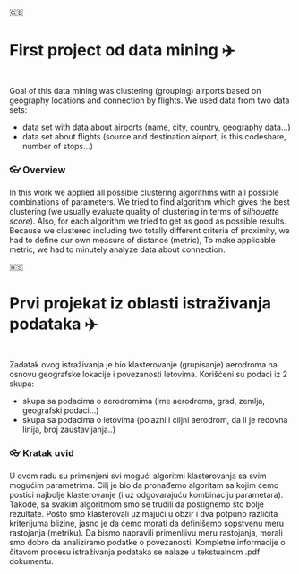 🇬🇧
# First project od data mining :airplane:
<br/>
Goal of this data mining was clustering (grouping) airports based on geography 
locations and connection by flights. We used data from two data sets:

* data set with data about airports (name, city, country, geography data...)
* data set about flights (source and destination airport, is this codeshare, number of stops...)

### :eyeglasses: Overview
In this work we applied all possible clustering algorithms with all possible combinations of parameters. We 
tried to find algorithm which gives the best clustering (we usually evaluate quality of clustering in terms of *silhouette score*).
Also, for each algorithm we tried to get as good as possible results. 
Because we clustered including two totally different criteria of proximity, we had to define our own measure of distance (metric), To make applicable metric, we had to minutely analyze data about connection.

🇷🇸
# Prvi projekat iz oblasti istraživanja podataka :airplane:
<br/>
Zadatak ovog istraživanja je bio klasterovanje (grupisanje) aerodroma na osnovu
geografske lokacije i povezanosti letovima. Korišćeni su podaci iz 2 skupa: 

* skupa sa podacima o aerodromima (ime aerodroma, grad, zemlja, geografski podaci...)
* skupa sa podacima o letovima (polazni i ciljni aerodrom, da li je redovna linija, broj zaustavljanja..)

### :eyeglasses: Kratak uvid
U ovom radu su primenjeni svi mogući algoritmi klasterovanja sa svim mogućim parametrima. Cilj je bio da pronađemo 
algoritam sa kojim ćemo postići najbolje klasterovanje (i uz odgovarajuću kombinaciju parametara). Takođe, sa svakim algoritmom 
smo se trudili da postignemo što bolje rezultate. Pošto smo klasterovali uzimajući u obzir i dva potpuno različita kriterijuma blizine, 
jasno je da ćemo morati da definišemo sopstvenu meru rastojanja (metriku). Da bismo napravili primenljivu meru rastojanja, morali smo dobro da analiziramo podatke o povezanosti. Kompletne informacije o čitavom procesu istraživanja podataka se nalaze u tekstualnom .pdf dokumentu.
